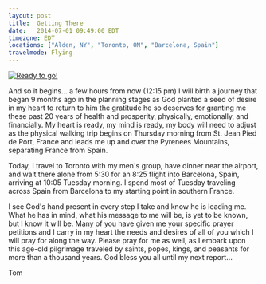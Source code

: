 ```yaml
---
layout: post
title:  Getting There
date:   2014-07-01 09:49:00 EDT
timezone: EDT
locations: ["Alden, NY", "Toronto, ON", "Barcelona, Spain"]
travelmode: Flying
---
```


<a class="imagepop pull-right" href="{{site.url}}/assets/img/ready_to_go.jpg"><img src="{{site.url}}/assets/img/ready_to_go.jpg" alt="Ready to go!"></a>

And so it begins... a few hours from now (12:15 pm) I will birth a journey that began 9 months ago in the planning stages as God planted a seed of desire in my heart to return to him the gratitude he so deserves for granting me these past 20 years of health and prosperity, physically, emotionally, and financially.  My heart is ready, my mind is ready, my body will need to adjust as the physical walking trip begins on Thursday morning from St. Jean Pied de Port, France and leads me up and over the Pyrenees Mountains, separating France from Spain.  

Today, I travel to Toronto with my men's group, have dinner near the airport, and wait there alone from 5:30 for an 8:25 flight into Barcelona, Spain, arriving at 10:05 Tuesday morning.  I spend most of Tuesday traveling across Spain from Barcelona to my starting point in southern France.  

I see God's hand present in every step I take and know he is leading me.  What he has in mind, what his message to me will be, is yet to be known, but I know it will be.  Many of you have given me your specific prayer petitions and I carry in my heart the needs and desires of all of you which I will pray for along the way.  Please pray for me as well, as I embark upon this age-old pilgrimage traveled by saints, popes, kings, and peasants for more than a thousand years.   God bless you all until my next report...

Tom